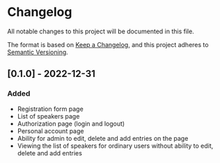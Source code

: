 # Changelog

All notable changes to this project will be documented in this file.

The format is based on [Keep a Changelog](https://keepachangelog.com/en/1.0.0/),
and this project adheres to [Semantic Versioning](https://semver.org/spec/v2.0.0.html).

## [0.1.0] - 2022-12-31

### Added

- Registration form page
- List of speakers page
- Authorization page (login and logout)
- Personal account page
- Ability for admin to edit, delete and add entries on the page
- Viewing the list of speakers for ordinary users without ability to edit, delete and add entries